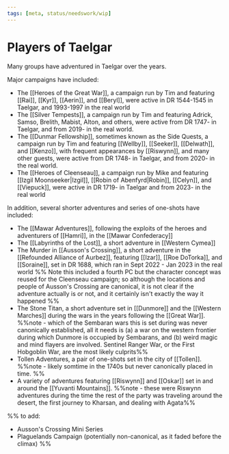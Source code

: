 ```yaml
---
tags: [meta, status/needswork/wip]
---
```

# Players of Taelgar

Many groups have adventured in Taelgar over the years. 

Major campaigns have included:

- The [[Heroes of the Great War]], a campaign run by Tim and featuring [[Rai]], [[Kyr]], [[Aerin]], and [[Beryl]], were active in DR 1544-1545 in Taelgar, and 1993-1997 in the real world
- The [[Silver Tempests]], a campaign run by Tim and featuring Adrick, Samso, Brelith, Mabist, Alton, and others, were active from DR 1747- in Taelgar, and from 2019- in the real world. 
- The [[Dunmar Fellowship]], sometimes known as the Side Quests, a campaign run by Tim and featuring [[Wellby]], [[Seeker]], [[Delwath]], and [[Kenzo]], with frequent appearances by [[Riswynn]], and many other guests, were active from DR 1748- in Taelgar, and from 2020- in the real world.
- The [[Heroes of Cleenseau]], a campaign run by Mike and featuring [[Izgil Moonseeker|Izgil]], [[Robin of Abenfyrd|Robin]], [[Celyn]], and [[Viepuck]], were active in DR 1719- in Taelgar and from 2023- in the real world

In addition, several shorter adventures and series of one-shots have included:

- The [[Mawar Adventures]], following the exploits of the heroes and adventurers of [[Hamri]], in the [[Mawar Confederacy]]
- The [[Labyrinths of the Lost]], a short adventure in [[Western Cymea]]
- The Murder in [[Ausson's Crossing]], a short adventure in the [[Refounded Alliance of Aurbez]], featuring [[Izar]], [[Roe DoTorka]], and [[Soraine]], set in DR 1688, which ran in Sept 2022 - Jan 2023 in the real world %% Note this included a fourth PC but the character concept was reused for the Cleenseau campaign; so although the locations and people of Ausson's Crossing are canonical, it is not clear if the adventure actually is or not, and it certainly isn't exactly the way it happened  %%
- The Stone Titan, a short adventure set in [[Dunmore]] and the [[Western Marches]] during the wars in the years following the [[Great War]]. %%note - which of the Sembaran wars this is set during was never canonically established, all it needs is (a) a war on the western frontier during which Dunmore is occupied by Sembarans, and (b) weird magic and mind flayers are involved. Sentinel Ranger War, or the First Hobgoblin War, are the most likely culprits%%
- Tollen Adventures, a pair of one-shots set in the city of [[Tollen]]. %%note - likely somtime in the 1740s but never canonically placed in time. %%
- A variety of adventures featuring [[Riswynn]] and [[Oskar]] set in and around the [[Yuvanti Mountains]]. %%note - these were Riswynn adventures during the time the rest of the party was traveling around the desert, the first journey to Kharsan, and dealing with Agata%% 

%% to add:
- Ausson's Crossing Mini Series
- Plaguelands Campaign (potentially non-canonical, as it faded before the climax)
%%